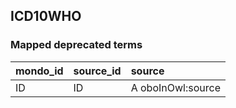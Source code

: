 ## ICD10WHO
### Mapped deprecated terms
| mondo_id   | source_id   | source            |
|:-----------|:------------|:------------------|
| ID         | ID          | A oboInOwl:source |